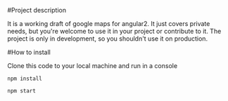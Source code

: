#Project description

It is a working draft of google maps for angular2. It just covers private needs, but you're welcome to use it in your project or contribute to it.
The project is only in development, so you shouldn't use it on production.

#How to install

Clone this code to your local machine and run in a console

`npm install`

`npm start`